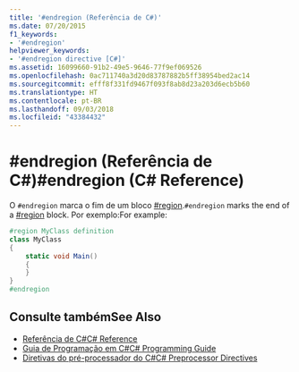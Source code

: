 ```yaml
---
title: '#endregion (Referência de C#)'
ms.date: 07/20/2015
f1_keywords:
- '#endregion'
helpviewer_keywords:
- '#endregion directive [C#]'
ms.assetid: 16099660-91b2-49e5-9646-77f9ef069526
ms.openlocfilehash: 0ac711740a3d20d83787882b5ff38954bed2ac14
ms.sourcegitcommit: efff8f331fd9467f093f8ab8d23a203d6ecb5b60
ms.translationtype: HT
ms.contentlocale: pt-BR
ms.lasthandoff: 09/03/2018
ms.locfileid: "43384432"
---
```

# <a name="endregion-c-reference"></a><span data-ttu-id="146af-102">#endregion (Referência de C#)</span><span class="sxs-lookup"><span data-stu-id="146af-102">#endregion (C# Reference)</span></span>
<span data-ttu-id="146af-103">O `#endregion` marca o fim de um bloco [#region](../../../csharp/language-reference/preprocessor-directives/preprocessor-region.md).</span><span class="sxs-lookup"><span data-stu-id="146af-103">`#endregion` marks the end of a [#region](../../../csharp/language-reference/preprocessor-directives/preprocessor-region.md) block.</span></span> <span data-ttu-id="146af-104">Por exemplo:</span><span class="sxs-lookup"><span data-stu-id="146af-104">For example:</span></span>  
  
```csharp
#region MyClass definition  
class MyClass   
{  
    static void Main()   
    {  
    }  
}  
#endregion  
```  
  
## <a name="see-also"></a><span data-ttu-id="146af-105">Consulte também</span><span class="sxs-lookup"><span data-stu-id="146af-105">See Also</span></span>

- [<span data-ttu-id="146af-106">Referência de C#</span><span class="sxs-lookup"><span data-stu-id="146af-106">C# Reference</span></span>](../../../csharp/language-reference/index.md)  
- [<span data-ttu-id="146af-107">Guia de Programação em C#</span><span class="sxs-lookup"><span data-stu-id="146af-107">C# Programming Guide</span></span>](../../../csharp/programming-guide/index.md)  
- [<span data-ttu-id="146af-108">Diretivas do pré-processador do C#</span><span class="sxs-lookup"><span data-stu-id="146af-108">C# Preprocessor Directives</span></span>](../../../csharp/language-reference/preprocessor-directives/index.md)
